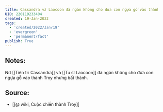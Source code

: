 ```yaml
---
title: Cassandra và Laocoon đã ngăn không cho đưa con ngựa gỗ vào thành Troy
UID: 220119233404
created: 19-Jan-2022
tags:
  - 'created/2022/Jan/19'
  - 'evergreen'
  - 'permanent/fact'
publish: True
---
```

## Notes:
Nữ  [[Tiên tri Cassandra]] và [[Tu sĩ Laocoon]] đã ngăn không cho đưa con ngựa gỗ vào thành Troy nhưng bất thành.

## Source:
- [[@ wiki, Cuộc chiến thành Troy]]


